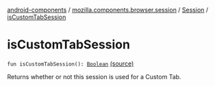 [android-components](../../index.md) / [mozilla.components.browser.session](../index.md) / [Session](index.md) / [isCustomTabSession](./is-custom-tab-session.md)

# isCustomTabSession

`fun isCustomTabSession(): `[`Boolean`](https://kotlinlang.org/api/latest/jvm/stdlib/kotlin/-boolean/index.html) [(source)](https://github.com/mozilla-mobile/android-components/blob/master/components/browser/session/src/main/java/mozilla/components/browser/session/Session.kt#L513)

Returns whether or not this session is used for a Custom Tab.

